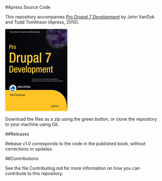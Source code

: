#Apress Source Code

This repository accompanies [*Pro Drupal 7 Development*](http://www.apress.com/9781430228387) by John VanDyk and Todd Tomlinson (Apress, 2010).

![Cover image](9781430228387.jpg)

Download the files as a zip using the green button, or clone the repository to your machine using Git.

##Releases

Release v1.0 corresponds to the code in the published book, without corrections or updates.

##Contributions

See the file Contributing.md for more information on how you can contribute to this repository.
